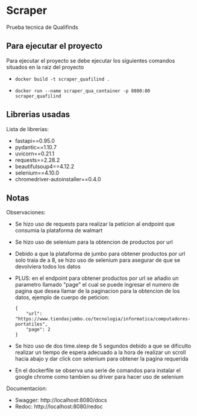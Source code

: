 
# Scraper


Prueba tecnica de Qualifinds




Para ejecutar el proyecto
---------
Para ejecutar el proyecto se debe ejecutar los siguientes comandos situados en la raiz del proyecto


- ``docker build -t scraper_quafilind .``

- ``docker run --name scraper_qua_container -p 8080:80 scraper_quafilind``

## Librerias usadas

Lista de librerias:
- fastapi==0.95.0
- pydantic==1.10.7
- uvicorn==0.21.1
- requests==2.28.2
- beautifulsoup4==4.12.2
- selenium==4.10.0
- chromedriver-autoinstaller==0.4.0
## Notas

Observaciones:

- Se hizo uso de requests para realizar la peticion al endpoint que consumia la plataforma de walmart
- Se hizo uso de selenium para la obtencion de productos por url 
- Debido a que la plataforma de jumbo para obtener productos por url solo traia de a 8, se hizo uso de selenium para asegurar de que se devolviera todos los datos
- PLUS: en el endpoint para obtener productos por url se añadio un parametro llamado "page" el cual se puede ingresar el numero de pagina que desea llamar de la paginacion para la obtencion de los datos, ejemplo de cuerpo de peticion:
    ```
    {
        "url": "https://www.tiendasjumbo.co/tecnologia/informatica/computadores-portatiles",
        "page": 2
    }
    ```

- Se hizo uso de dos time.sleep de 5 segundos debido a que se dificulto realizar un tiempo de espera adecuado a la hora de realizar un scroll hacia abajo y dar click con selenium para obtener la pagina requerida
- En el dockerfile se observa una serie de comandos para instalar el google chrome como tambien su driver para hacer uso de selenium

Documentacion:

- Swagger: http://localhost:8080/docs
- Redoc: http://localhost:8080/redoc

